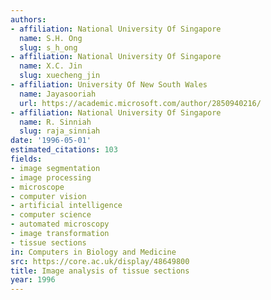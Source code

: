 ```yaml
---
authors:
- affiliation: National University Of Singapore
  name: S.H. Ong
  slug: s_h_ong
- affiliation: National University Of Singapore
  name: X.C. Jin
  slug: xuecheng_jin
- affiliation: University Of New South Wales
  name: Jayasooriah
  url: https://academic.microsoft.com/author/2850940216/
- affiliation: National University Of Singapore
  name: R. Sinniah
  slug: raja_sinniah
date: '1996-05-01'
estimated_citations: 103
fields:
- image segmentation
- image processing
- microscope
- computer vision
- artificial intelligence
- computer science
- automated microscopy
- image transformation
- tissue sections
in: Computers in Biology and Medicine
src: https://core.ac.uk/display/48649800
title: Image analysis of tissue sections
year: 1996
---
```

